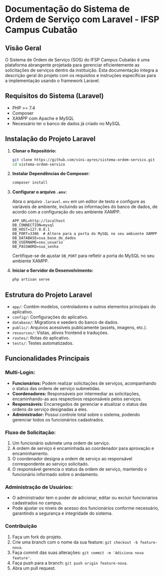 # Documentação do Sistema de Ordem de Serviço com Laravel - IFSP Campus Cubatão

## Visão Geral

O Sistema de Ordem de Serviço (SOS) do IFSP Campus Cubatão é uma plataforma abrangente projetada para gerenciar eficientemente as solicitações de serviços dentro da instituição. Esta documentação integra a descrição geral do projeto com os requisitos e instruções específicas para a implementação usando o framework Laravel.

## Requisitos do Sistema (Laravel)

- PHP >= 7.4
- Composer
- XAMPP com Apache e MySQL
- Necessário ter o banco de dados já criado no MySQL

## Instalação do Projeto Laravel

1. **Clonar o Repositório:**
   ```bash
   git clone https://github.com/vini-ayres/sistema-ordem-servico.git
   cd sistema-ordem-servico
   ```

2. **Instalar Dependências do Composer:**
   ```bash
   composer install
   ```

3. **Configurar o arquivo `.env`:**

   Abra o arquivo `.laravel.env` em um editor de texto e configure as variáveis de ambiente, incluindo as informações do banco de dados, de acordo com a configuração do seu ambiente XAMPP.
      ```dotenv
      APP_URL=http://localhost
      DB_CONNECTION=mysql
      DB_HOST=127.0.0.1
      DB_PORT=3306  # Altere para a porta do MySQL no seu ambiente XAMPP
      DB_DATABASE=sua_base_de_dados
      DB_USERNAME=seu_usuario
      DB_PASSWORD=sua_senha
      ```
      Certifique-se de ajustar `DB_PORT` para refletir a porta do MySQL no seu ambiente XAMPP.

4. **Iniciar o Servidor de Desenvolvimento:**
   ```bash
   php artisan serve
   ```

## Estrutura do Projeto Laravel

- `app/`: Contém modelos, controladores e outros elementos principais do aplicativo.
- `config/`: Configurações do aplicativo.
- `database/`: Migrations e seeders do banco de dados.
- `public/`: Arquivos acessíveis publicamente (assets, imagens, etc.).
- `resources/`: Vistas, ativos frontend e traduções.
- `routes/`: Rotas do aplicativo.
- `tests/`: Testes automatizados.

## Funcionalidades Principais

### Multi-Login:

- **Funcionários:** Podem realizar solicitações de serviços, acompanhando o status das ordens de serviço submetidas.
- **Coordenadores:** Responsáveis por intermediar as solicitações, encaminhando-as aos respectivos responsáveis pelos serviços.
- **Responsáveis:** Encarregados de gerenciar e atualizar o status das ordens de serviço designadas a eles.
- **Administrador:** Possui controle total sobre o sistema, podendo gerenciar todos os funcionários cadastrados.

### Fluxo de Solicitação:

1. Um funcionário submete uma ordem de serviço.
2. A ordem de serviço é encaminhada ao coordenador para aprovação e encaminhamento.
3. O coordenador designa a ordem de serviço ao responsável correspondente ao serviço solicitado.
4. O responsável gerencia o status da ordem de serviço, mantendo o funcionário informado sobre o andamento.

### Administração de Usuários:

- O administrador tem o poder de adicionar, editar ou excluir funcionários cadastrados no campus.
- Pode ajustar os níveis de acesso dos funcionários conforme necessário, garantindo a segurança e integridade do sistema.

### Contribuição

1. Faça um fork do projeto.
2. Crie uma branch com o nome da sua feature: `git checkout -b feature-nova`.
3. Faça commit das suas alterações: `git commit -m 'Adiciona nova feature'`.
4. Faça push para a branch: `git push origin feature-nova`.
5. Abra um pull request.
